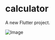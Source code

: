 # calculator

A new Flutter project.

![Image](https://github.com/user-attachments/assets/1efebafc-f4f5-4c9a-a2b5-561bb79d91c2)
